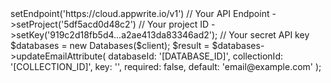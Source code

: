 <?php

use Appwrite\Client;
use Appwrite\Services\Databases;

$client = (new Client())
    ->setEndpoint('https://cloud.appwrite.io/v1') // Your API Endpoint
    ->setProject('5df5acd0d48c2') // Your project ID
    ->setKey('919c2d18fb5d4...a2ae413da83346ad2'); // Your secret API key

$databases = new Databases($client);

$result = $databases->updateEmailAttribute(
    databaseId: '[DATABASE_ID]',
    collectionId: '[COLLECTION_ID]',
    key: '',
    required: false,
    default: 'email@example.com'
);